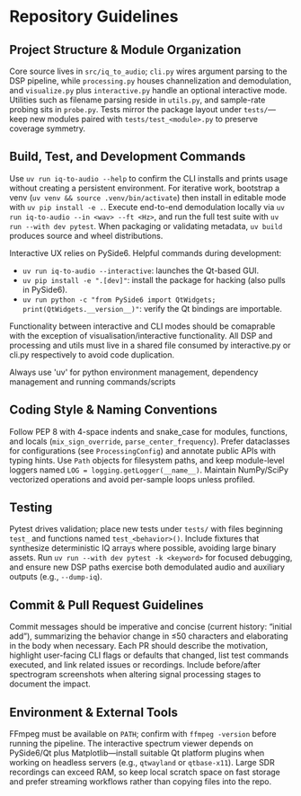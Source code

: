 # Repository Guidelines

## Project Structure & Module Organization
Core source lives in `src/iq_to_audio`; `cli.py` wires argument parsing to the DSP pipeline, while `processing.py` houses channelization and demodulation, and `visualize.py` plus `interactive.py` handle an optional interactive mode. Utilities such as filename parsing reside in `utils.py`, and sample-rate probing sits in `probe.py`. Tests mirror the package layout under `tests/`—keep new modules paired with `tests/test_<module>.py` to preserve coverage symmetry.

## Build, Test, and Development Commands
Use `uv run iq-to-audio --help` to confirm the CLI installs and prints usage without creating a persistent environment. For iterative work, bootstrap a venv (`uv venv && source .venv/bin/activate`) then install in editable mode with `uv pip install -e .`. Execute end-to-end demodulation locally via `uv run iq-to-audio --in <wav> --ft <Hz>`, and run the full test suite with `uv run --with dev pytest`. When packaging or validating metadata, `uv build` produces source and wheel distributions.

Interactive UX relies on PySide6. Helpful commands during development:
- `uv run iq-to-audio --interactive`: launches the Qt-based GUI.
- `uv pip install -e ".[dev]"`: install the package for hacking (also pulls in PySide6).
- `uv run python -c "from PySide6 import QtWidgets; print(QtWidgets.__version__)"`: verify the Qt bindings are importable.

Functionality between interactive and CLI modes should be comaprable with the exception of visualisation/interactive functionality. All DSP and processing and utils must live in a shared file consumed by interactive.py or cli.py respectively to avoid code duplication.

Always use 'uv' for python environment management, dependency management and running commands/scripts

## Coding Style & Naming Conventions
Follow PEP 8 with 4-space indents and snake_case for modules, functions, and locals (`mix_sign_override`, `parse_center_frequency`). Prefer dataclasses for configurations (see `ProcessingConfig`) and annotate public APIs with typing hints. Use `Path` objects for filesystem paths, and keep module-level loggers named `LOG = logging.getLogger(__name__)`. Maintain NumPy/SciPy vectorized operations and avoid per-sample loops unless profiled.

## Testing 
Pytest drives validation; place new tests under `tests/` with files beginning `test_` and functions named `test_<behavior>()`. Include fixtures that synthesize deterministic IQ arrays where possible, avoiding large binary assets. Run `uv run --with dev pytest -k <keyword>` for focused debugging, and ensure new DSP paths exercise both demodulated audio and auxiliary outputs (e.g., `--dump-iq`).

## Commit & Pull Request Guidelines
Commit messages should be imperative and concise (current history: “initial add”), summarizing the behavior change in ≤50 characters and elaborating in the body when necessary. Each PR should describe the motivation, highlight user-facing CLI flags or defaults that changed, list test commands executed, and link related issues or recordings. Include before/after spectrogram screenshots when altering signal processing stages to document the impact.

## Environment & External Tools
FFmpeg must be available on `PATH`; confirm with `ffmpeg -version` before running the pipeline. The interactive spectrum viewer depends on PySide6/Qt plus Matplotlib—install suitable Qt platform plugins when working on headless servers (e.g., `qtwayland` or `qtbase-x11`). Large SDR recordings can exceed RAM, so keep local scratch space on fast storage and prefer streaming workflows rather than copying files into the repo.
